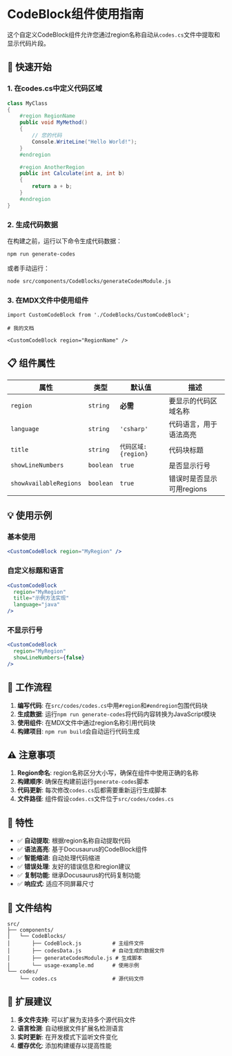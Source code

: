 # CodeBlock组件使用指南

这个自定义CodeBlock组件允许您通过region名称自动从`codes.cs`文件中提取和显示代码片段。

## 🚀 快速开始

### 1. 在codes.cs中定义代码区域

```csharp
class MyClass
{
    #region RegionName
    public void MyMethod()
    {
        // 您的代码
        Console.WriteLine("Hello World!");
    }
    #endregion

    #region AnotherRegion
    public int Calculate(int a, int b)
    {
        return a + b;
    }
    #endregion
}
```

### 2. 生成代码数据

在构建之前，运行以下命令生成代码数据：

```bash
npm run generate-codes
```

或者手动运行：

```bash
node src/components/CodeBlocks/generateCodesModule.js
```

### 3. 在MDX文件中使用组件

```mdx
import CustomCodeBlock from './CodeBlocks/CustomCodeBlock';

# 我的文档

<CustomCodeBlock region="RegionName" />
```

## 📋 组件属性

| 属性                   | 类型      | 默认值               | 描述                      |
| ---------------------- | --------- | -------------------- | ------------------------- |
| `region`               | `string`  | **必需**             | 要显示的代码区域名称      |
| `language`             | `string`  | `'csharp'`           | 代码语言，用于语法高亮    |
| `title`                | `string`  | `代码区域: {region}` | 代码块标题                |
| `showLineNumbers`      | `boolean` | `true`               | 是否显示行号              |
| `showAvailableRegions` | `boolean` | `true`               | 错误时是否显示可用regions |

## 💡 使用示例

### 基本使用
```jsx
<CustomCodeBlock region="MyRegion" />
```

### 自定义标题和语言
```jsx
<CustomCodeBlock 
  region="MyRegion" 
  title="示例方法实现"
  language="java"
/>
```

### 不显示行号
```jsx
<CustomCodeBlock 
  region="MyRegion" 
  showLineNumbers={false}
/>
```

## 🔧 工作流程

1. **编写代码**: 在`src/codes/codes.cs`中用`#region`和`#endregion`包围代码块
2. **生成数据**: 运行`npm run generate-codes`将代码内容转换为JavaScript模块
3. **使用组件**: 在MDX文件中通过region名称引用代码块
4. **构建项目**: `npm run build`会自动运行代码生成

## ⚠️ 注意事项

1. **Region命名**: region名称区分大小写，确保在组件中使用正确的名称
2. **构建顺序**: 确保在构建前运行`generate-codes`脚本
3. **代码更新**: 每次修改`codes.cs`后都需要重新运行生成脚本
4. **文件路径**: 组件假设`codes.cs`文件位于`src/codes/codes.cs`

## 🎨 特性

- ✅ **自动提取**: 根据region名称自动提取代码
- ✅ **语法高亮**: 基于Docusaurus的CodeBlock组件
- ✅ **智能缩进**: 自动处理代码缩进
- ✅ **错误处理**: 友好的错误信息和region建议
- ✅ **复制功能**: 继承Docusaurus的代码复制功能
- ✅ **响应式**: 适应不同屏幕尺寸

## 📁 文件结构

```
src/
├── components/
│   └── CodeBlocks/
│       ├── CodeBlock.js          # 主组件文件
│       ├── codesData.js          # 自动生成的数据文件
│       ├── generateCodesModule.js # 生成脚本
│       └── usage-example.md      # 使用示例
└── codes/
    └── codes.cs                  # 源代码文件
```

## 🤝 扩展建议

1. **多文件支持**: 可以扩展为支持多个源代码文件
2. **语言检测**: 自动根据文件扩展名检测语言
3. **实时更新**: 在开发模式下监听文件变化
4. **缓存优化**: 添加构建缓存以提高性能
